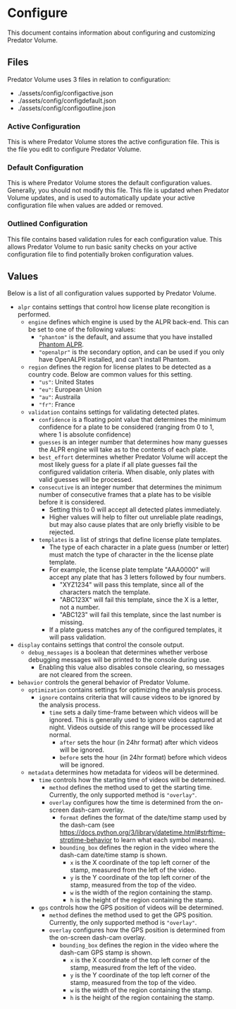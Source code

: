 # Configure

This document contains information about configuring and customizing Predator Volume.


## Files

Predator Volume uses 3 files in relation to configuration:
- ./assets/config/configactive.json
- ./assets/config/configdefault.json
- ./assets/config/configoutline.json

### Active Configuration

This is where Predator Volume stores the active configuration file. This is the file you edit to configure Predator Volume.

### Default Configuration

This is where Predator Volume stores the default configuration values. Generally, you should not modify this file. This file is updated when Predator Volume updates, and is used to automatically update your active configuration file when values are added or removed.

### Outlined Configuration

This file contains based validation rules for each configuration value. This allows Predator Volume to run basic sanity checks on your active configuration file to find potentially broken configuration values.


## Values

Below is a list of all configuration values supported by Predator Volume.

- `alpr` contains settings that control how license plate recongition is performed.
    - `engine` defines which engine is used by the ALPR back-end. This can be set to one of the following values:
        - `"phantom"` is the default, and assume that you have installed [Phantom ALPR](https://v0lttech.com/phantom.php).
        - `"openalpr"` is the secondary option, and can be used if you only have OpenALPR installed, and can't install Phantom.
    - `region` defines the region for license plates to be detected as a country code. Below are common values for this setting.
        - `"us"`: United States
        - `"eu"`: European Union
        - `"au"`: Austraila
        - `"fr"`: France
    - `validation` contains settings for validating detected plates.
        - `confidence` is a floating point value that determines the minimum confidence for a plate to be considered (ranging from 0 to 1, where 1 is absolute confidence)
        - `guesses` is an integer number that determines how many guesses the ALPR engine will take as to the contents of each plate.
        - `best_effort` determines whether Predator Volume will accept the most likely guess for a plate if all plate guesses fail the configured validation criteria. When disable, only plates with valid guesses will be processed.
        - `consecutive` is an integer number that determines the minimum number of consecutive frames that a plate has to be visible before it is considered.
            - Setting this to 0 will accept all detected plates immediately.
            - Higher values will help to filter out unreliable plate readings, but may also cause plates that are only briefly visible to be rejected.
        - `templates` is a list of strings that define license plate templates.
            - The type of each character in a plate guess (number or letter) must match the type of character in the the license plate template.
            - For example, the license plate template "AAA0000" will accept any plate that has 3 letters followed by four numbers.
                - "XYZ1234" will pass this template, since all of the characters match the template.
                - "ABC123X" will fail this template, since the X is a letter, not a number.
                - "ABC123" will fail this template, since the last number is missing.
            - If a plate guess matches any of the configured templates, it will pass validation.
- `display` contains settings that control the console output.
    - `debug_messages` is a boolean that determines whether verbose debugging messages will be printed to the console during use.
        - Enabling this value also disables console clearing, so messages are not cleared from the screen.
- `behavior` controls the general behavior of Predator Volume.
    - `optimization` contains settings for optimizing the analysis process.
        - `ignore` contains criteria that will cause videos to be ignored by the analysis process.
            - `time` sets a daily time-frame between which videos will be ignored. This is generally used to ignore videos captured at night. Videos outside of this range will be processed like normal.
                - `after` sets the hour (in 24hr format) after which videos will be ignored.
                - `before` sets the hour (in 24hr format) before which videos will be ignored.
    - `metadata` determines how metadata for videos will be determined.
        - `time` controls how the starting time of videos will be determined.
            - `method` defines the method used to get the starting time. Currently, the only supported method is `"overlay"`.
            - `overlay` configures how the time is determined from the on-screen dash-cam overlay.
                - `format` defines the format of the date/time stamp used by the dash-cam (see <https://docs.python.org/3/library/datetime.html#strftime-strptime-behavior> to learn what each symbol means).
                - `bounding_box` defines the region in the video where the dash-cam date/time stamp is shown.
                    - `x` is the X coordinate of the top left corner of the stamp, measured from the left of the video.
                    - `y` is the Y coordinate of the top left corner of the stamp, measured from the top of the video.
                    - `w` is the width of the region containing the stamp.
                    - `h` is the height of the region containing the stamp.
        - `gps` controls how the GPS position of videos will be determined.
            - `method` defines the method used to get the GPS position. Currently, the only supported method is `"overlay"`.
            - `overlay` configures how the GPS position is determined from the on-screen dash-cam overlay.
                - `bounding_box` defines the region in the video where the dash-cam GPS stamp is shown.
                    - `x` is the X coordinate of the top left corner of the stamp, measured from the left of the video.
                    - `y` is the Y coordinate of the top left corner of the stamp, measured from the top of the video.
                    - `w` is the width of the region containing the stamp.
                    - `h` is the height of the region containing the stamp.
